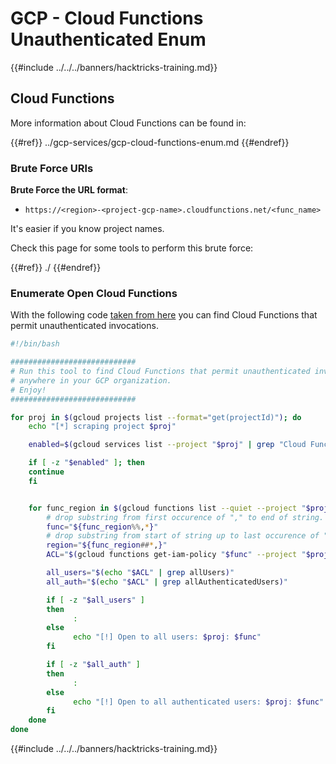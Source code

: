 # GCP - Cloud Functions Unauthenticated Enum

{{#include ../../../banners/hacktricks-training.md}}

## Cloud Functions

More information about Cloud Functions can be found in:

{{#ref}}
../gcp-services/gcp-cloud-functions-enum.md
{{#endref}}

### Brute Force URls

**Brute Force the URL format**:

- `https://<region>-<project-gcp-name>.cloudfunctions.net/<func_name>`

It's easier if you know project names.

Check this page for some tools to perform this brute force:

{{#ref}}
./
{{#endref}}

### Enumerate Open Cloud Functions

With the following code [taken from here](https://gitlab.com/gitlab-com/gl-security/security-operations/gl-redteam/gcp_misc/-/blob/master/find_open_functions.sh) you can find Cloud Functions that permit unauthenticated invocations.

```bash
#!/bin/bash

############################
# Run this tool to find Cloud Functions that permit unauthenticated invocations
# anywhere in your GCP organization.
# Enjoy!
############################

for proj in $(gcloud projects list --format="get(projectId)"); do
    echo "[*] scraping project $proj"

    enabled=$(gcloud services list --project "$proj" | grep "Cloud Functions API")

    if [ -z "$enabled" ]; then
	continue
    fi


    for func_region in $(gcloud functions list --quiet --project "$proj" --format="value[separator=','](NAME,REGION)"); do
        # drop substring from first occurence of "," to end of string.
        func="${func_region%%,*}"
        # drop substring from start of string up to last occurence of ","
        region="${func_region##*,}"
        ACL="$(gcloud functions get-iam-policy "$func" --project "$proj" --region "$region")"

        all_users="$(echo "$ACL" | grep allUsers)"
        all_auth="$(echo "$ACL" | grep allAuthenticatedUsers)"

        if [ -z "$all_users" ]
        then
              :
        else
              echo "[!] Open to all users: $proj: $func"
        fi

        if [ -z "$all_auth" ]
        then
              :
        else
              echo "[!] Open to all authenticated users: $proj: $func"
        fi
    done
done
```

{{#include ../../../banners/hacktricks-training.md}}




